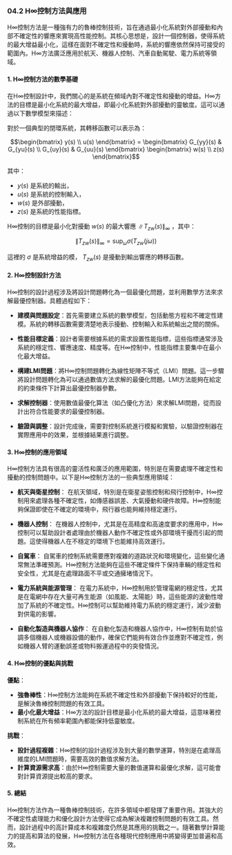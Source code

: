 ### 04.2 H∞控制方法與應用

H∞控制方法是一種強有力的魯棒控制技術，旨在通過最小化系統對外部擾動和內部不確定性的響應來實現高性能控制。其核心思想是，設計一個控制器，使得系統的最大增益最小化，這樣在面對不確定性和擾動時，系統的響應依然保持可接受的範圍內。H∞方法廣泛應用於航天、機器人控制、汽車自動駕駛、電力系統等領域。

#### 1. H∞控制方法的數學基礎

在H∞控制設計中，我們關心的是系統在頻域內對不確定性和擾動的增益。H∞方法的目標是最小化系統的最大增益，即最小化系統對外部擾動的靈敏度。這可以通過以下數學模型來描述：

對於一個典型的閉環系統，其轉移函數可以表示為：

```math
\begin{bmatrix}
y(s) \\
u(s)
\end{bmatrix}
=
\begin{bmatrix}
G_{yy}(s) & G_{yu}(s) \\
G_{uy}(s) & G_{uu}(s)
\end{bmatrix}
\begin{bmatrix}
w(s) \\
z(s)
\end{bmatrix}
```


其中：
-  $`y(s)`$  是系統的輸出，
-  $`u(s)`$  是系統的控制輸入，
-  $`w(s)`$  是外部擾動，
-  $`z(s)`$  是系統的性能指標。

H∞控制的目標是最小化對擾動  $`w(s)`$  的最大響應  $`\| T_{zw}(s) \|_{\infty}`$ ，其中：

```math
\| T_{zw}(s) \|_{\infty} = \sup_{\omega} \sigma(T_{zw}(j\omega))
```

這裡的  $`\sigma`$  是系統增益的模， $`T_{zw}(s)`$  是擾動到輸出響應的轉移函數。

#### 2. H∞控制設計方法

H∞控制的設計過程涉及將設計問題轉化為一個最優化問題，並利用數學方法來求解最優控制器。具體過程如下：

- **建模與問題設定**：首先需要建立系統的數學模型，包括動態方程和不確定性建模。系統的轉移函數需要清楚地表示擾動、控制輸入和系統輸出之間的關係。
  
- **性能目標定義**：設計者需要根據系統的需求設置性能指標，這些指標通常涉及系統的穩定性、響應速度、精度等。在H∞控制中，性能指標主要集中在最小化最大增益。

- **構建LMI問題**：將H∞控制問題轉化為線性矩陣不等式（LMI）問題。這一步驟將設計問題轉化為可以通過數值方法求解的最優化問題。LMI方法能夠在給定的約束條件下計算出最優控制器參數。

- **求解控制器**：使用數值最優化算法（如凸優化方法）來求解LMI問題，從而設計出符合性能要求的最優控制器。

- **驗證與調整**：設計完成後，需要對控制系統進行模擬和實驗，以驗證控制器在實際應用中的效果，並根據結果進行調整。

#### 3. H∞控制的應用領域

H∞控制方法具有很高的靈活性和廣泛的應用範圍，特別是在需要處理不確定性和擾動的控制問題中。以下是H∞控制方法的一些典型應用領域：

- **航天與衛星控制**：
  在航天領域，特別是在衛星姿態控制和飛行控制中，H∞控制用來處理各種不確定性，如傳感器誤差、大氣擾動和硬件故障。H∞控制能夠保證即使在不確定的環境中，飛行器也能夠維持穩定運行。

- **機器人控制**：
  在機器人控制中，尤其是在高精度和高速度要求的應用中，H∞控制可以幫助設計者處理由於機器人動作不確定性或外部環境干擾而引起的問題。這使得機器人在不穩定的環境下也能維持高效運行。

- **自駕車**：
  自駕車的控制系統需要應對複雜的道路狀況和環境變化，這些變化通常無法準確預測。H∞控制方法能夠在這些不確定條件下保持車輛的穩定性和安全性，尤其是在處理路面不平或交通擁堵情況下。

- **電力系統與能源管理**：
  在電力系統中，H∞控制用於管理電網的穩定性，尤其是在電網中存在大量可再生能源（如風能、太陽能）時，這些能源的波動性增加了系統的不確定性。H∞控制可以幫助維持電力系統的穩定運行，減少波動對供電的影響。

- **自動化製造與機器人協作**：
  在自動化製造和機器人協作中，H∞控制有助於協調多個機器人或機器設備的動作，確保它們能夠有效合作並應對不確定性，例如機器人臂的運動誤差或物料搬運過程中的突發情況。

#### 4. H∞控制的優點與挑戰

**優點**：
- **強魯棒性**：H∞控制方法能夠在系統不確定性和外部擾動下保持較好的性能，是解決魯棒控制問題的有效工具。
- **最小化最大增益**：H∞方法的設計目標是最小化系統的最大增益，這意味著控制系統在所有頻率範圍內都能保持低靈敏度。

**挑戰**：
- **設計過程複雜**：H∞控制的設計過程涉及到大量的數學運算，特別是在處理高維度的LMI問題時，需要高效的數值求解方法。
- **計算資源需求高**：由於H∞控制需要大量的數值運算和最優化求解，這可能會對計算資源提出較高的要求。

#### 5. 總結

H∞控制方法作為一種魯棒控制技術，在許多領域中都發揮了重要作用。其強大的不確定性處理能力和優化設計方法使得它成為解決複雜控制問題的有效工具。然而，設計過程中的高計算成本和複雜度仍然是其應用的挑戰之一。隨著數學計算能力的提高和算法的發展，H∞控制方法在各種現代控制應用中將變得更加普遍和高效。